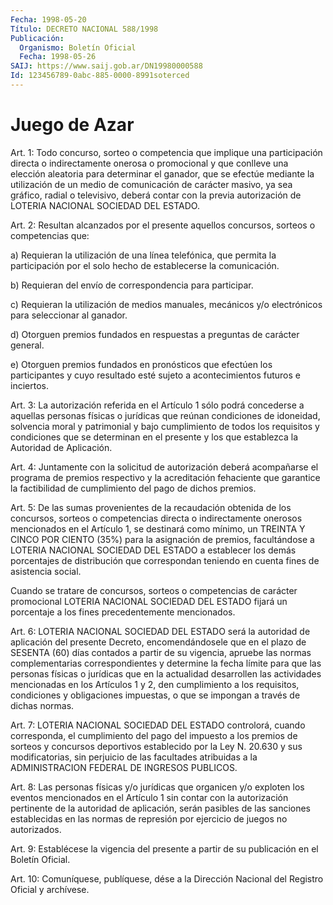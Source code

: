 ```yaml
---
Fecha: 1998-05-20
Título: DECRETO NACIONAL 588/1998
Publicación:
  Organismo: Boletín Oficial
  Fecha: 1998-05-26
SAIJ: https://www.saij.gob.ar/DN19980000588
Id: 123456789-0abc-885-0000-8991soterced
---
```

# Juego de Azar

<a id="1"></a>
Art. 1: Todo concurso, sorteo o competencia que  implique  una participación  directa o indirectamente onerosa o promocional y que conlleve una elección  aleatoria para determinar el ganador, que se efectúe mediante la utilización  de  un  medio  de  comunicación de carácter masivo, ya sea gráfico, radial o televisivo, deberá contar con la previa autorización de LOTERIA NACIONAL SOCIEDAD  DEL ESTADO.

<a id="2"></a>
Art.  2: Resultan alcanzados por el presente aquellos concursos, sorteos o competencias que:

a) Requieran la utilización de una línea telefónica, que permita la participación por  el  solo hecho de establecerse la comunicación.

b)  Requieran del envío de  correspondencia    para   participar.

c)  Requieran la utilización  de  medios manuales, mecánicos  y/o electrónicos para seleccionar al ganador.

d) Otorguen premios fundados en respuestas  a preguntas de carácter general.

e) Otorguen premios  fundados  en  pronósticos que  efectúen  los participantes y cuyo  resultado  esté  sujeto  a  acontecimientos futuros e inciertos.

<a id="3"></a>
Art.  3: La autorización referida en el Artículo  1  sólo  podrá concederse a aquellas  personas  físicas  o  jurídicas que reúnan condiciones de idoneidad,  solvencia moral y patrimonial  y  bajo cumplimiento de todos  los  requisitos    y  condiciones  que  se determinan en el presente y los que establezca  la  Autoridad  de Aplicación.

<a id="4"></a>
Art.  4: Juntamente con la  solicitud  de  autorización  deberá acompañarse  el  programa de premios respectivo y la acreditación fehaciente que garantice la factibilidad de cumplimiento del pago de dichos premios.

<a id="5"></a>
Art. 5: De las sumas provenientes de la recaudación  obtenida  de los concursos, sorteos o  competencias  directa  o indirectamente onerosos mencionados en el Artículo 1, se destinará como mínimo, un TREINTA Y CINCO POR CIENTO (35%) para la asignación  de  premios, facultándose a LOTERIA  NACIONAL SOCIEDAD DEL ESTADO a establecer los demás porcentajes de distribución que correspondan teniendo en cuenta fines de asistencia social.

Cuando se tratare de concursos, sorteos o competencias de carácter promocional  LOTERIA  NACIONAL  SOCIEDAD DEL  ESTADO  fijará  un porcentaje a los fines precedentemente mencionados.

<a id="6"></a>
Art. 6: LOTERIA NACIONAL SOCIEDAD DEL ESTADO será la autoridad de aplicación del presente Decreto, encomendándosele que en  el plazo de SESENTA (60) días contados a partir de su vigencia, apruebe las normas complementarias correspondientes y determine la fecha límite para que las  personas  físicas  o jurídicas que en la actualidad desarrollen las actividades mencionadas en los Artículos 1 y 2, den cumplimiento  a los requisitos,  condiciones    y    obligaciones impuestas,  o que  se  impongan  a  través  de  dichas  normas.

<a id="7"></a>
Art.  7: LOTERIA NACIONAL SOCIEDAD DEL ESTADO controlorá,  cuando corresponda, el cumplimiento del pago del impuesto a los premios de sorteos y concursos deportivos establecido por la Ley N. 20.630 y sus modificatorias, sin perjuicio de las facultades atribuidas a la ADMINISTRACION FEDERAL DE INGRESOS PUBLICOS.

<a id="8"></a>
Art.  8: Las personas físicas y/o jurídicas que  organicen y/o exploten los eventos mencionados en el Artículo 1 sin contar con la autorización  pertinente de la  autoridad  de  aplicación,  serán pasibles de las sanciones establecidas en las normas de represión por ejercicio de juegos no autorizados.

<a id="9"></a>
Art. 9: Establécese la  vigencia  del  presente  a  partir de su publicación en el Boletín Oficial.

<a id="10"></a>
Art. 10:  Comuníquese, publíquese, dése a la Dirección Nacional del Registro Oficial  y  archívese.